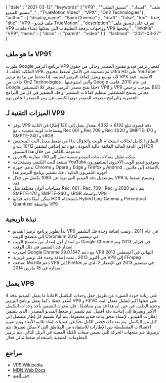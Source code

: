 {
  "date" : "2021-03-12",
  "keywords" :["VP9" , "ملف" , "امتداد" , "تنسيق الملف" , "تنسيق الفيديو" , "TrueMotion Video" , "VPX" , "On2 Technologies"] ,
  "author" : {
    "display_name" : "Sami Cheema"
} ,
  "draft" : "false",
  "toc" : true,
  "title" :"VP9 - ملف فيديو TrueMotion" ,
  "description":"تعرف على تنسيق ملف VP9 وواجهات برمجة التطبيقات التي يمكنها إنشاء ملفات VP9 وفتحها." ,
  "linktitle" : "VP9",
  "menu" : {
    "docs" : {
      "parent" : "video"
}
} ,
  "lastmod" : "2021-03-27"
}

## ما هو ملف VP9؟

طورت Google برنامج الترميز VP9 كمعيار ترميز فيديو مفتوح المصدر وخالي من حقوق الملكية كخلف لـ VP8. تم تصميمه في الأصل لضغط محتوى Ultra HD على YouTube لأنه يوسع ويعزز كفاءة الترميز لسابقه. إذا تحدثنا عن برامج ترميز VPX الأصلية ، فقد جاءت من On2 Technologies ، والتي استوعبتها Google في عام 2010. قامت Google لاحقًا بفتح مصدر الترميز. يتوفر كلا التنسيقين VP8 و VP9 بموجب ترخيص BSD مجاني يسمح للمشغلين بتنظيم كفاءات التشفير أو فك التشفير في كل من البرامج الحصرية والبرامج مفتوحة المصدر دون الكشف عن رمز المصدر الخاص بهم.

## الميزات التقنية لـ VP9

* يوفر VP9 دقة قصوى تبلغ 8192 × 4352 بمعدل يصل إلى 120 إطارًا في الثانية ومساحات لونية متعددة ، مع Rec 601 و Rec 709 و Rec 2020 و SMPTE-170 و SMPTE-240 و sRGB
* النطاق الكامل لحالات استخدام الويب والجوّال بدءًا من ضغط معدل البت المنخفض إلى الدقة العالية الفائقة عالية الجودة ، مع دعم إضافي لتشفير 10/12 بت و HDR مدعومة بالكامل من خلال هذا التنسيق
* يمكنه تقليل معدلات بتات الفيديو بنسبة تصل إلى 50٪ مقارنة بالآخرين
* يستعد للبث التكيفي ويستخدمه YouTube وموفرو فيديو الويب الآخرون المشهورون
* تدعم أجهزة Chrome و Opera و Edge و Firefox و Android ، بالإضافة إلى ملايين أجهزة التلفزيون الذكية ، فك تشفير برنامج الترميز هذا
* يتم تعديل دقة الفيديو التي تزيد عن 1080 بكسل من خلال VP9 وتسمح بضغط بلا فقد
* مساحات ألوان مختلفة مثل Rec. 601 ، Rec. 709 ، Rec. يتم دعم 2020 و SMPTE-170 و SMPTE-240 و sRGB بواسطة VP9
* يمكن أيضًا دعم فيديو HDR باستخدام Hybrid Log-Gamma و Perceptual Quantizer بواسطة VP9


## نبذة تاريخية

* بدأ تطوير برنامج ترميز الفيديو VP9 في عام 2011 ، وتمت إضافة وحدة فك التشفير إلى متصفح الويب Chromium في ديسمبر 2012
* تم إصدار أول إصدار من متصفح الويب Google Chrome في فبراير 2013 وتم إصدار فك التشفير في ذلك الوقت
* أصدرت Google Chrome 29.0.1547 مع دعم VP9 النهائي في أغسطس 2013
* في أكتوبر 2013 ، تمت إضافة وحدة فك ترميز غريزية VP9 إلى FFmpeg
* أضافت Mozilla دعم VP9 إلى Firefox في ديسمبر 2013 في الإصدار 2 الذي تم إصداره في 18 مارس 2014
 

## يعمل VP9

عادةً ما يعمل الفيديو بدقة 4K على زيادة جودة الصورة عن طريق جعل وحدات البكسل أصغر حجمًا ، كما يعمل برنامج الترميز VP9 و HEVC على جعلها أكبر لتقليل معدل البت وحجم الملف. في حين أن هذا قد يبدو متناقضًا ، فإن محرك التشفير يأخذ وحدات البكسل الأكبر ويغيرها إلى إنتاجية دقة أفضل. يتم تشفير أو ضغط الفيديو المصدر ، الذي يتضمن إطارات الفيديو ، لإنشاء تدفق بتات فيديو مضغوط. يتم أولاً تقسيم كل إطار منفصل إلى كتل من البكسل. يتم بعد ذلك فحص الكتل بحثًا عن عمليات إبعاد ثلاثية الأبعاد ويتم تقييم الاتصالات المتسلسلة بين الإطارات للاستفادة من المناطق التي لا يمكن تغييرها. يتم ترميزها عبر متجهات الحركة التي تضمن صفات الكتلة المعينة في الرتل التالي. يتم ترميز المعلومات المتبقية باستخدام ضغط ثنائي فعال.

## مراجع

* [VP9 Wikipedia](https://en.wikipedia.org/wiki/VP9)
* [MDN Web Docs](https://developer.mozilla.org/en-US/docs/Web/Media/Formats/Video_codecs#vp9)
* [جوز الهند](https://www.coconut.co/)

